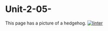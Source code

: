 # Unit-2-05-
This page has a picture of a hedgehog. 
 [![linter](https://github.com/Hannah-Jurewicz-Turner/Unit-2-05-/workflows/linter/badge.svg)](https://github.com/marketplace/actions/super-linter)
